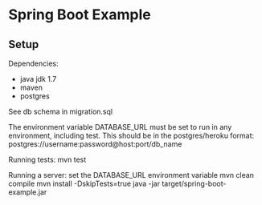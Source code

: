 Spring Boot Example
===================

Setup
-----

Dependencies:
* java jdk 1.7
* maven
* postgres

See db schema in migration.sql

The environment variable DATABASE_URL must be set to run in any environment, including test.
This should be in the postgres/heroku format: postgres://username:password@host:port/db_name

Running tests:
mvn test

Running a server:
set the DATABASE_URL environment variable
mvn clean compile
mvn install -DskipTests=true
java -jar target/spring-boot-example.jar
